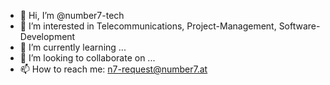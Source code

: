 - 👋 Hi, I’m @number7-tech
- 👀 I’m interested in Telecommunications, Project-Management, Software-Development
- 🌱 I’m currently learning ...
- 💞️ I’m looking to collaborate on ...
- 📫 How to reach me: n7-request@number7.at

<!---
number7-tech/number7-tech is a ✨ special ✨ repository because its `README.md` (this file) appears on your GitHub profile.
You can click the Preview link to take a look at your changes.
--->
